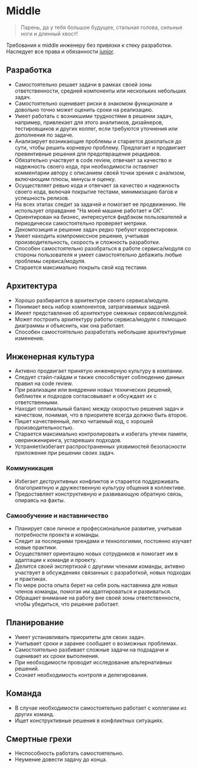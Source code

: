 # Middle

> Парень, да у тебя большое будущее, стальная голова, сильные ноги и длинный хвост!

Требования к middle инженеру без привязки к стеку разработки. Наследует все права и обязанности [junior](junior.md).

## Разработка

- Самостоятельно решает задачи в рамках своей зоны ответственности, средней компоненты или нескольких небольших задач.
- Самостоятельно оценивает риски в знакомом функционале и довольно точно может оценить сроки на реализацию.
- Умеет работать с возникшими трудностями в решении задач, например, привлекает для этого аналитиков, дизайнеров, тестировщиков и других коллег, если требуются уточнения или дополнения по задаче.
- Анализирует возникающие проблемы и старается докопаться до сути, чтобы решить корневую проблему. Предлагает и продвигает превентивные решения для предотвращения рецидивов.
- Обязательно участвует в code review, отвечает за качество и надежность своего кода, при необходимости оставляет комментарии автору с описанием своей точки зрения с анализом, включающим плюсы, минусы и оценку.
- Осуществляет ревью кода и отвечает за качество и надежность своего кода, включая покрытие тестами, минимизацию багов и успешность релизов.
- На всех этапах следит за задачей и помогает ее продвижению. Не использует оправдание "На моей машине работает и ОК".
- Ориентирован на бизнес, интересуется фидбэком пользователей и периодически самостоятельно проверяет метрики.
- Декомпозиция и решение задач редко требуют корректировки.
- Умеет находить компромиссное решение, учитывая производительность, скорость и сложность разработки.
- Способен самостоятельно разобраться в работе сервиса/модуля со стороны пользователя и умеет самостоятельно дебажить любые проблемы сервиса/модуля.
- Старается максимально покрыть свой код тестами.

## Архитектура

- Хорошо разбирается в архитектуре своего сервиса/модуля.
- Понимает весь набор компонентов, затрагиваемых задачей.
- Имеет представление об архитектуре смежных сервисов/модулей.
- Может построить архитектуру работы сервиса/модуля с помощью диаграммы и объяснить, как она работает.
- Способен самостоятельно разработать небольшие архитектурные изменения.

## Инженерная культура

- Активно продвигает принятую инженерную культуру в компании.
- Следует стайл-гайдам и также способствует соблюдению данных правил на code review.
- При реализации или внедрении новых технических решений, библиотек и подходов согласовывает и обсуждает их с ответственными.
- Находит оптимальный баланс между скоростью решения задач и качеством, понимая, что в приоритете всегда должно быть второе.
- Пишет качественный, легко читаемый код, с хорошей производительностью.
- Старается максимально контролировать и избегать утечек памяти, оверинжиниринга, устаревших подходов.
- Устраняет/избегает распространенных уязвимостей безопасности приложения при решении своих задач.

### Коммуникация

- Избегает деструктивных конфликтов и старается поддерживать благоприятную и дружественную культуру общения в коллективе.
- Предоставляет конструктивную и развивающую обратную связь, опираясь на факты.

### Самообучение и наставничество

- Планирует свое личное и профессиональное развитие, учитывая потребности проекта и команды.
- Следит за последними трендами и технологиями, постоянно изучает новые практики.
- Осуществляет ориентацию новых сотрудников и помогает им в адаптации к команде и проекту.
- Делится своей экспертизой с другими членами команды, активно участвует в обсуждениях связанных с разработкой, новых подходах и практиках.
- По мере роста опыта берет на себя роль наставника для новых членов команды, помогая им адаптироваться и развиваться.
- Обращает внимание на работу вне своей зоны ответственности, чтобы убедиться, что решение работает.

## Планирование

- Умеет устанавливать приоритеты для своих задач.
- Учитывает сроки и заранее сообщает о возможных проблемах.
- Самостоятельно разбивает сложные задачи на подзадачи и оценивает их сроки выполнения.
- При необходимости проводит исследование альтернативных решений.
- Сознает необходимость контроля и делегирования.

## Команда

- В случае необходимости самостоятельно работает с коллегами из других команд.
- Ищет конструктивные решения в конфликтных ситуациях.

## Смертные грехи

- Неспособность работать самостоятельно.
- Неумение довести задачу до конца.

